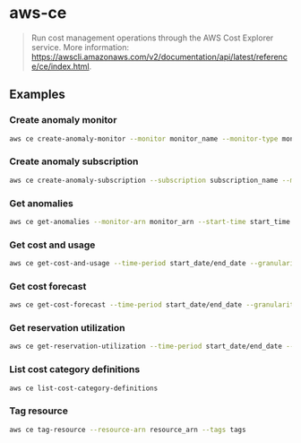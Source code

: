 # aws-ce

> Run cost management operations through the AWS Cost Explorer service. More information: <https://awscli.amazonaws.com/v2/documentation/api/latest/reference/ce/index.html>.

## Examples

### Create anomaly monitor

```bash
aws ce create-anomaly-monitor --monitor monitor_name --monitor-type monitor_type
```

### Create anomaly subscription

```bash
aws ce create-anomaly-subscription --subscription subscription_name --monitor-arn monitor_arn --subscribers subscribers
```

### Get anomalies

```bash
aws ce get-anomalies --monitor-arn monitor_arn --start-time start_time --end-time end_time
```

### Get cost and usage

```bash
aws ce get-cost-and-usage --time-period start_date/end_date --granularity granularity --metrics metrics
```

### Get cost forecast

```bash
aws ce get-cost-forecast --time-period start_date/end_date --granularity granularity --metric metric
```

### Get reservation utilization

```bash
aws ce get-reservation-utilization --time-period start_date/end_date --granularity granularity
```

### List cost category definitions

```bash
aws ce list-cost-category-definitions
```

### Tag resource

```bash
aws ce tag-resource --resource-arn resource_arn --tags tags
```
